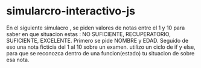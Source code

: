 # simularcro-interactivo-js


En el siguiente simulacro , se piden valores de notas entre el 1 y 10 para saber en que situacion estas : NO SUFICIENTE, RECUPERATORIO, SUFICIENTE, EXCELENTE.
Primero se pide NOMBRE y EDAD.
Seguido de eso una nota ficticia del 1 al 10 sobre un examen.
utilizo un ciclo de if y else, para que se reconozca dentro de una funcion(estado) tu situacion de sobre esa nota.

